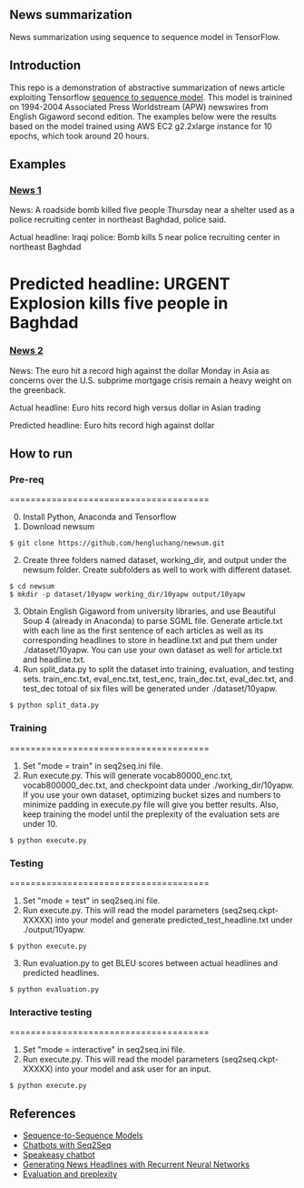 ## News summarization
News summarization using sequence to sequence model in TensorFlow.

## Introduction
This repo is a demonstration of abstractive summarization of news article exploiting Tensorflow [sequence to sequence model](https://www.tensorflow.org/tutorials/seq2seq/). This model is trainined on 1994-2004 Associated Press Worldstream (APW) newswires from English Gigaword second edition. The examples below were the results based on the model trained using AWS EC2 g2.2xlarge instance for 10 epochs, which took around 20 hours. 

## Examples
### [News 1](https://www.highbeam.com/doc/1A1-D8SKOI7O0.html)
News: A roadside bomb killed five people Thursday near a shelter used as a police recruiting center in northeast Baghdad, police said.

Actual headline: Iraqi police: Bomb kills 5 near police recruiting center in northeast Baghdad

Predicted headline: URGENT Explosion kills five people in Baghdad
======================================

### [News 2](https://www.highbeam.com/doc/1A1-D8SNBQJ83.html)
News: The euro hit a record high against the dollar Monday in Asia as concerns over the U.S. subprime mortgage crisis remain a heavy weight on the greenback.

Actual headline: Euro hits record high versus dollar in Asian trading

Predicted headline: Euro hits record high against dollar

## How to run
### Pre-req
======================================

0. Install Python, Anaconda and Tensorflow
1. Download newsum 

```
$ git clone https://github.com/hengluchang/newsum.git
```

2. Create three folders named dataset, working_dir, and output under the newsum folder. Create subfolders as well to work with different dataset. 

```
$ cd newsum
$ mkdir -p dataset/10yapw working_dir/10yapw output/10yapw
```

3. Obtain English Gigaword from university libraries, and use Beautiful Soup 4 (already in Anaconda) to parse SGML file. Generate article.txt with each line as the first sentence of each articles as well as its corresponding headlines to store in headline.txt and put them under ./dataset/10yapw. You can use your own dataset as well for article.txt and headline.txt. 
4. Run split_data.py to split the dataset into training, evaluation, and testing sets. train_enc.txt, eval_enc.txt, test_enc, train_dec.txt, eval_dec.txt, and test_dec totoal of six files will be generated under ./dataset/10yapw. 
```
$ python split_data.py
```

### Training
======================================

1. Set "mode = train" in seq2seq.ini file. 
2. Run execute.py. This will generate vocab80000_enc.txt, vocab800000_dec.txt, and checkpoint data under ./working_dir/10yapw. If you use your own dataset, optimizing bucket sizes and numbers to minimize padding in execute.py file will give you better results. Also, keep training the model until the preplexity of the evaluation sets are under 10.  
```
$ python execute.py
```

### Testing
======================================

1. Set "mode = test" in seq2seq.ini file. 
2. Run execute.py. This will read the model parameters (seq2seq.ckpt-XXXXX) into your model and generate predicted_test_headline.txt under ./output/10yapw. 

```
$ python execute.py
```

3. Run evaluation.py to get BLEU scores between actual headlines and predicted headlines. 
```
$ python evaluation.py
```


### Interactive testing
======================================

1. Set "mode = interactive" in seq2seq.ini file.
2. Run execute.py. This will read the model parameters (seq2seq.ckpt-XXXXX) into your model and ask user for an input. 
```
$ python execute.py
```

## References
- [Sequence-to-Sequence Models](https://www.tensorflow.org/tutorials/seq2seq/)
- [Chatbots with Seq2Seq](http://suriyadeepan.github.io/2016-06-28-easy-seq2seq/)
- [Speakeasy chatbot](http://lauragelston.ghost.io/speakeasy/)
- [Generating News Headlines with Recurrent Neural Networks](https://arxiv.org/abs/1512.01712)
- [Evaluation and preplexity](https://www.youtube.com/watch?v=OHyVNCvnsTo)
